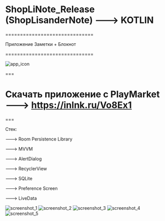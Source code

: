 # ShopLiNote_Release (ShopLisanderNote) ---> KOTLIN 

==============================  

Приложение Заметки + Блокнот  

==============================  

![app_icon](https://user-images.githubusercontent.com/82653197/201367611-765d0489-9cb6-4ab0-a127-7d7ef7a565fc.png)

===

# Скачать приложение с PlayMarket ---> https://inlnk.ru/Vo8Ex1

===


Стек:  

---> Room Persistence Library  

---> MVVM  

---> AlertDialog  

---> RecyclerView  

---> SQLite  

---> Preference Screen  

---> LiveData  





![screenshot_1](https://user-images.githubusercontent.com/82653197/194040770-5c8b60c7-831e-4f9c-90e1-5169a278cd11.png)
![screenshot_2](https://user-images.githubusercontent.com/82653197/194040780-49eb7d45-b33a-43ff-9386-27d1d1518346.png)
![screenshot_3](https://user-images.githubusercontent.com/82653197/194040783-44809fb1-4e77-4da2-a204-4b106ea858f8.png)
![screenshot_4](https://user-images.githubusercontent.com/82653197/194040785-931d0c6e-e007-4a73-b8ca-18671d86e194.png)
![screenshot_5](https://user-images.githubusercontent.com/82653197/194040789-7d207a2c-d40f-4620-91b5-d65e92739807.png)
